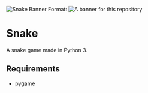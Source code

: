![Snake Banner](/img/banner.png)
Format: ![A banner for this repository](url)

# Snake

A snake game made in Python 3.

## Requirements
- pygame

